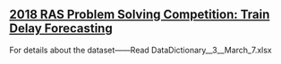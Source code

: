 ## [2018 RAS Problem Solving Competition: Train Delay Forecasting](https://connect.informs.org/railway-applications/new-item3/problem-solving-competition681/new-item12)

For details about the dataset——Read DataDictionary__3__March_7.xlsx
